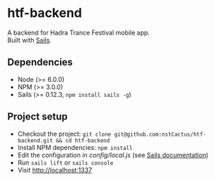 # htf-backend

A backend for Hadra Trance Festival mobile app.  
Built with [Sails](http://sailsjs.org).

## Dependencies

  * Node (>= 6.0.0)
  * NPM (>= 3.0.0)
  * Sails (>= 0.12.3, `npm install sails -g`)

## Project setup

  * Checkout the project: `git clone git@github.com:nstCactus/htf-backend.git && cd htf-backend`
  * Install NPM dependencies: `npm install`
  * Edit the configuration in _config/local.js_ (see [Sails documentation][local.js])
  * Run `sails lift` or `sails console`
  * Visit [http://localhost:1337]()
  
[local.js]: http://sailsjs.org/documentation/anatomy/my-app/config/local-js

